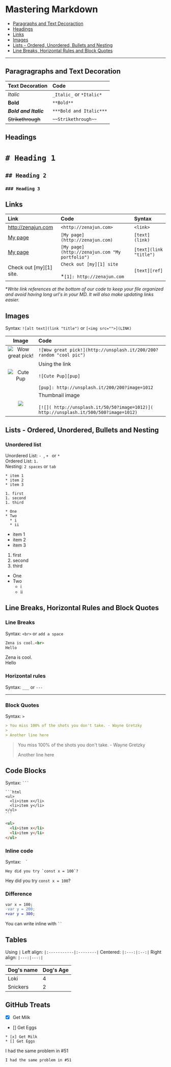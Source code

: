 # Mastering Markdown

* [Paragraphs and Text Decoraction](#paragraphs-and-text-decoration)
* [Headings](#headings)
* [Links](#links)
* [Images](#images)
* [Lists - Ordered, Unordered, Bullets and Nesting](#lists---ordered-unordered-bullets-and-nesting)
* [Line Breaks, Horizontal Rules and Block Quotes](#line-breaks-horizontal-rules-and-block-quotes)

---

## Paragragraphs and Text Decoration

|Text Decoration|Code|
|:--------------|:---|
|*Italic*| `_Italic_` or `*Italic*`|
|**Bold**|`**Bold**`|
|***Bold and Italic***|`***Bold and Italic***`|
|~~Strikethrough~~|`~~Strikethrough~~`|

## Headings

# `# Heading 1`

## `## Heading 2`

### `### Heading 3`

## Links

|Link|Code|Syntax|
|:---|:---|:-----|
|<http://zenajun.com>|`<http://zenajun.com>`|`<link>`|
|[My page](http://zenajun.com)|`[My page](http://zenajun.com)`|`[text](link)`|
|[My page](http://zenajun.com "My portfolio")|`[My page](http://zenajun.com "My portfolio")`|`[text](link "title")`|
|Check out [my][1] site.|`Check out [my][1] site`<br><br> *`[1]: http://zenajun.com`<br> |`[text][ref]`| 

**Write link references at the bottom of our code to keep your file organized and avoid having long url's in your MD.  It will also make updating links easier.*

## Images

Syntax: `![alt text](link "title")` or `[<img src="">](LINK)`

|Image|Code|
|:---:|:---|
|![Wow great pick!](http://unsplash.it/200/200?random "cool pic")|`![Wow great pick!](http://unsplash.it/200/200?random "cool pic")`|
|![Cute Pup][pup]|Using the link<br><br>`![Cute Pup][pup]`<br><br>`[pup]: http://unsplash.it/200/200?image=1012`|
|[![]( http://unsplash.it/50/50?image=1012)]( http://unsplash.it/500/500?image=1012)|Thumbnail image<br><br>`[![]( http://unsplash.it/50/50?image=1012)]( http://unsplash.it/500/500?image=1012)`|

[pup]: http://unsplash.it/200/200?image=1012

## Lists - Ordered, Unordered, Bullets and Nesting

### Unordered list

Unordered List: `- `, `+ ` or `* `<br>
Ordered List: `1. `<br>
Nesting: `2 spaces` or `tab`


```
* item 1
* item 2
* item 3

1. first
1. second
1. third

* One
* Two
  * i
  * ii

```

* item 1
* item 2
* item 3

1. first
1. second
1. third

* One
* Two
  * i
  * ii

## Line Breaks, Horizontal Rules and Block Quotes

### Line Breaks

Syntax: `<br>` or `add a space`

```md
Zena is cool.<br>
Hello
```
Zena is cool.<br>
Hello

### Horizontal rules 

Syntax: `___` or `---`

---

### Block Quotes

Syntax: `>`

```md
> You miss 100% of the shots you don't take. - Wayne Gretzky
>
> Another line here
```

> You miss 100% of the shots you don't take. - Wayne Gretzky
>
>Another line here



## Code Blocks

Syntax: ` ``` `


 ` ```html `<br>
 `<ul>`<br>
 `  <li>item x</li>`<br>
 `  <li>item y</li>`<br>
 `</ul>`<br>
 ` ``` ` 
 
 ```html
 <ul>
   <li>item x</li>
   <li>item y</li>
 </ul>
 ```

### Inline code

Syntax: ` ` `

```
Hey did you try `const x = 100`?
```

Hey did you try `const x = 100`?


### Difference

```diff
var x = 100;
-var y = 200;
+var y = 300;
```

You can write inline with ` `` `

##  Tables

Using `|`
Left align: `|:-----------|:--------|`
Centered: `|:---:|:--:|`
Right align: `|---:|---:|`

|Dog's name  |Dog's Age|
|:-----------|:--------|
|Loki|4|
|Snickers|2|


## GitHub Treats

* [x] Get Milk
* [] Get Eggs

```
* [x] Get Milk
* [] Get Eggs
```

I had the same problem in #51 

`I had the same problem in #51 `


